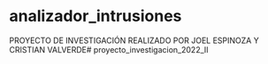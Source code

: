 # analizador_intrusiones
PROYECTO DE INVESTIGACIÓN REALIZADO POR JOEL ESPINOZA Y CRISTIAN VALVERDE# proyecto_investigacion_2022_II
